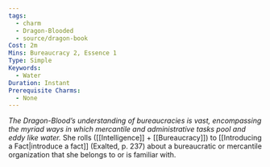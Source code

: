 ```yaml
---
tags:
  - charm
  - Dragon-Blooded
  - source/dragon-book
Cost: 2m
Mins: Bureaucracy 2, Essence 1
Type: Simple
Keywords:
  - Water
Duration: Instant
Prerequisite Charms:
  - None
---
```

*The Dragon-Blood’s understanding of bureaucracies is vast, encompassing the myriad ways in which mercantile and administrative tasks pool and eddy like water.*
She rolls ([[Intelligence]] + [[Bureaucracy]]) to [[Introducing a Fact|introduce a fact]] (Exalted, p. 237) about a bureaucratic or mercantile organization that she belongs to or is familiar with.